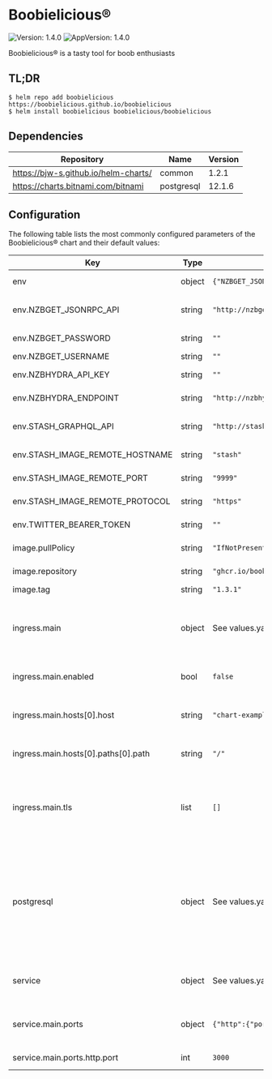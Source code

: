 # Boobielicious&reg;
![Version: 1.4.0](https://img.shields.io/badge/Version-1.4.0-informational?style=flat-square) ![AppVersion: 1.4.0](https://img.shields.io/badge/AppVersion-1.4.0-informational?style=flat-square)

Boobielicious® is a tasty tool for boob enthusiasts

## TL;DR

```console
$ helm repo add boobielicious https://boobielicious.github.io/boobielicious
$ helm install boobielicious boobielicious/boobielicious
```

## Dependencies

| Repository | Name | Version |
|------------|------|---------|
| https://bjw-s.github.io/helm-charts/ | common | 1.2.1 |
| https://charts.bitnami.com/bitnami | postgresql | 12.1.6 |

## Configuration

The following table lists the most commonly configured parameters of the Boobielicious&reg; chart and their default values:

| Key | Type | Default | Description |
|-----|------|---------|-------------|
| env | object | `{"NZBGET_JSONRPC_API":"http://nzbget:6789/jsonrpc","NZBGET_PASSWORD":"","NZBGET_USERNAME":"","NZBHYDRA_API_KEY":"","NZBHYDRA_ENDPOINT":"http://nzbhydra2:5076","STASH_GRAPHQL_API":"http://stash:9999/graphql","STASH_IMAGE_REMOTE_HOSTNAME":"stash","STASH_IMAGE_REMOTE_PORT":"9999","STASH_IMAGE_REMOTE_PROTOCOL":"https","TWITTER_BEARER_TOKEN":""}` | Environment variables. |
| env.NZBGET_JSONRPC_API | string | `"http://nzbget:6789/jsonrpc"` | NZBGet JSON-RPC URL |
| env.NZBGET_PASSWORD | string | `""` | NZBGet password |
| env.NZBGET_USERNAME | string | `""` | NZBGet user |
| env.NZBHYDRA_API_KEY | string | `""` | NZBHydra2 API key |
| env.NZBHYDRA_ENDPOINT | string | `"http://nzbhydra2:5076"` | NZBHydra2 API endpoint |
| env.STASH_GRAPHQL_API | string | `"http://stash:9999/graphql"` | Stash GraphQL API endpoint |
| env.STASH_IMAGE_REMOTE_HOSTNAME | string | `"stash"` | Stash image hostname |
| env.STASH_IMAGE_REMOTE_PORT | string | `"9999"` | Stash image host port |
| env.STASH_IMAGE_REMOTE_PROTOCOL | string | `"https"` | Stash image host protocol |
| env.TWITTER_BEARER_TOKEN | string | `""` | Twitter Access Token |
| image.pullPolicy | string | `"IfNotPresent"` | image pull policy |
| image.repository | string | `"ghcr.io/boobielicious/boobielicious"` | image repository |
| image.tag | string | `"1.3.1"` | image tag |
| ingress.main | object | See values.yaml | Enable and configure ingress settings for the chart under this key. |
| ingress.main.enabled | bool | `false` | Enables or disables the ingress |
| ingress.main.hosts[0].host | string | `"chart-example.local"` | Host address. Helm template can be passed. |
| ingress.main.hosts[0].paths[0].path | string | `"/"` | Path.  Helm template can be passed. |
| ingress.main.tls | list | `[]` | Configure TLS for the ingress. Both secretName and hosts can process a Helm template. |
| postgresql | object | See values.yaml | Enable and configure postgresql database subchart under this key.    For more options see [postgresql chart documentation](https://github.com/bitnami/charts/tree/master/bitnami/postgresql) |
| service | object | See values.yaml | Configures service settings for the chart. |
| service.main.ports | object | `{"http":{"port":3000}}` | Configure the Service port information here. |
| service.main.ports.http.port | int | `3000` | The port number |
